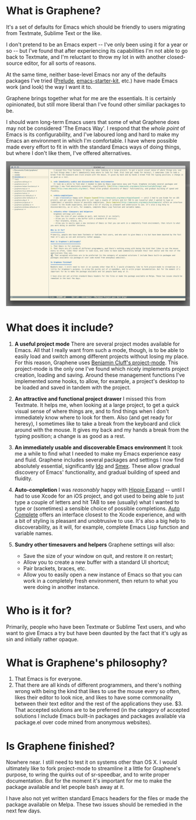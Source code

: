 What is Graphene?
=================
It's a set of defaults for Emacs which should be friendly to users migrating from Textmate, Sublime Text or the like.

I don't pretend to be an Emacs expert -- I've only been using it for a year or so -- but I've found that after experiencing its capabilities I'm not able to go back to Textmate, and I'm reluctant to throw my lot in with another closed-source editor, for all sorts of reasons.

At the same time, neither base-level Emacs nor any of the defaults packages I've tried ([Prelude](https://github.com/bbatsov/prelude), [emacs-starter-kit](https://github.com/technomancy/emacs-starter-kit), etc.) have made Emacs work (and look) the way I want it to.

Graphene brings together what for me are the essentials. It is certainly opinionated, but still more liberal than I've found other similiar packages to be.

I should warn long-term Emacs users that some of what Graphene does may not be considered 'The Emacs Way'. I respond that the *whole point* of Emacs is its configurability, and I've laboured long and hard to make my Emacs an environment in which I'm comfortable. I have where possible made every effort to fit in with the standard Emacs ways of doing things, but where I don't like them, I've offered alternatives.

![Graphene screenshot](graphene.png)

What does it include?
=====================
1. **A useful project mode**
   There are several project modes available for Emacs. All that I really want from such a mode, though, is to be able to easily load and switch among different projects without losing my place. For this reason, Graphene uses [Benjamin Cluff's project-mode](https://github.com/psyllo/emacsenations). This project-mode is the only one I've found which nicely implements project creation, loading and saving. Around these management functions I've implemented some hooks, to allow, for example, a project's desktop to be loaded and saved in tandem with the project.
   
2. **An attractive and functional project drawer**
   I missed this from Textmate. It helps me, when looking at a large project, to get a quick visual sense of where things are, and to find things when I don't immediately know where to look for them. Also (and get ready for heresy), I sometimes like to take a break from the keyboard and click around with the mouse. It gives my back and my hands a break from the typing position; a change is as good as a rest.
   
3. **An immediately usable and discoverable Emacs environment**
   It took me a while to find what I needed to make my Emacs experience easy and fluid. Graphene includes several packages and settings I now find absolutely essential, significantly [Ido](http://emacswiki.org/emacs/InteractivelyDoThings) and [Smex](http://www.emacswiki.org/Smex). These allow gradual discovery of Emacs' functionality, and gradual building of speed and fluidity.
   
4. **Auto-completion**
   I was *reasonably* happy with [Hippie Expand](http://emacswiki.org/emacs/HippieExpand) -- until I had to use Xcode for an iOS project, and got used to being able to just type a couple of letters and hit TAB to see (usually) what I wanted to type or (sometimes) a sensible choice of possible completions. [Auto Complete](http://emacswiki.org/emacs/AutoComplete) offers an interface closest to the Xcode experience, and with a bit of styling is pleasant and unobtrusive to use. It's also a big help to discoverability, as it will, for example, complete Emacs Lisp function and variable names.
   
5. **Sundry other timesavers and helpers**
   Graphene settings will also:
   - Save the size of your window on quit, and restore it on restart;
   - Allow you to create a new buffer with a standard UI shortcut;
   - Pair brackets, braces, etc.
   - Allow you to easily open a new instance of Emacs so that you can work in a completely fresh environment, then return to what you were doing in another instance.

Who is it for?
==============
Primarily, people who have been Textmate or Sublime Text users, and who want to give Emacs a try but have been daunted by the fact that it's ugly as sin and initially rather opaque.

What is Graphene's philosophy?
==============================
1. That Emacs is for everyone.
2. That there are all kinds of different programmers, and there's nothing wrong with being the kind that likes to use the mouse every so often, likes their editor to look nice, and likes to have some commonality between their text editor and the rest of the applications they use.
$3. That accepted solutions are to be preferred (in the category of accepted solutions I include Emacs built-in packages and packages available via package.el over code mined from anonymous websites).

Is Graphene finished?
=====================
Nowhere near. I still need to test it on systems other than OS X. I would ultimately like to fork project-mode to streamline it a little for Graphene's purpose, to wring the quirks out of sr-speedbar, and to write proper documentation. But for the moment it's important for me to make the package available and let people bash away at it.

I have also not yet written standard Emacs headers for the files or made the package available on Melpa. These two issues should be remedied in the next few days.

